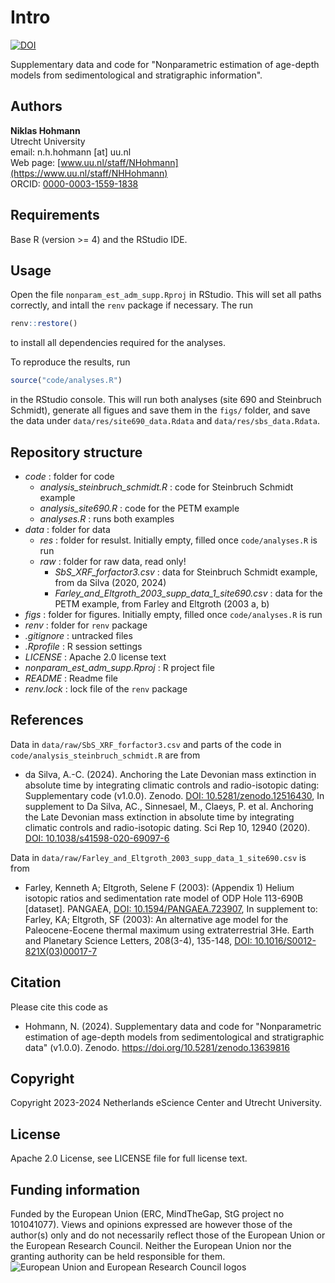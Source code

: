 # Intro

[![DOI](https://zenodo.org/badge/DOI/10.5281/zenodo.13639816.svg)](https://doi.org/10.5281/zenodo.13639816)

Supplementary data and code for "Nonparametric estimation of age-depth models from sedimentological and stratigraphic information".

## Authors

__Niklas Hohmann__  
Utrecht University  
email: n.h.hohmann [at] uu.nl  
Web page: [www.uu.nl/staff/NHohmann](https://www.uu.nl/staff/NHHohmann)  
ORCID: [0000-0003-1559-1838](https://orcid.org/0000-0003-1559-1838)

## Requirements

Base R (version >= 4) and the RStudio IDE.

## Usage

Open the file `nonparam_est_adm_supp.Rproj` in RStudio. This will set all paths correctly, and intall the `renv` package if necessary. The run

```R
renv::restore()
```

to install all dependencies required for the analyses.

To reproduce the results, run

```R
source("code/analyses.R")
```

in the RStudio console. This will run both analyses (site 690 and Steinbruch Schmidt), generate all figues and save them in the `figs/` folder, and save the data under `data/res/site690_data.Rdata` and `data/res/sbs_data.Rdata`.

## Repository structure

* _code_ : folder for code
  * _analysis_steinbruch_schmidt.R_ : code for Steinbruch Schmidt example
  * _analysis_site690.R_ : code for the PETM example
  * _analyses.R_ : runs both examples
* _data_ : folder for data
  * _res_ : folder for resulst. Initially empty, filled once `code/analyses.R` is run
  * _raw_ : folder for raw data, read only!
    * _SbS_XRF_forfactor3.csv_ : data for Steinbruch Schmidt example, from da Silva (2020, 2024)
    * _Farley_and_Eltgroth_2003_supp_data_1_site690.csv_ : data for the PETM example, from Farley and Eltgroth (2003 a, b)
* _figs_ : folder for figures. Initially empty, filled once `code/analyses.R` is run
* _renv_ : folder for `renv` package
* _.gitignore_ : untracked files
* _.Rprofile_ : R session settings
* _LICENSE_ : Apache 2.0 license text
* _nonparam_est_adm_supp.Rproj_ : R project file
* _README_ : Readme file
* _renv.lock_ : lock file of the `renv` package

## References

Data in `data/raw/SbS_XRF_forfactor3.csv` and parts of the code in `code/analysis_steinbruch_schmidt.R` are from

* da Silva, A.-C. (2024). Anchoring the Late Devonian mass extinction in absolute time by integrating climatic controls and radio-isotopic dating: Supplementary code (v1.0.0). Zenodo. [DOI: 10.5281/zenodo.12516430](https://doi.org/10.5281/zenodo.12516430), In supplement to Da Silva, AC., Sinnesael, M., Claeys, P. et al. Anchoring the Late Devonian mass extinction in absolute time by integrating climatic controls and radio-isotopic dating. Sci Rep 10, 12940 (2020). [DOI: 10.1038/s41598-020-69097-6](https://doi.org/10.1038/s41598-020-69097-6)

Data in `data/raw/Farley_and_Eltgroth_2003_supp_data_1_site690.csv`
is from  

* Farley, Kenneth A; Eltgroth, Selene F (2003): (Appendix 1) Helium isotopic ratios and sedimentation rate model of ODP Hole 113-690B [dataset]. PANGAEA, [DOI: 10.1594/PANGAEA.723907](https://doi.org/10.1594/PANGAEA.723907), In supplement to: Farley, KA; Eltgroth, SF (2003): An alternative age model for the Paleocene-Eocene thermal maximum using extraterrestrial 3He. Earth and Planetary Science Letters, 208(3-4), 135-148, [DOI: 10.1016/S0012-821X(03)00017-7](https://doi.org/10.1016/S0012-821X(03)00017-7)

## Citation

Please cite this code as

* Hohmann, N. (2024). Supplementary data and code for "Nonparametric estimation of age-depth models from sedimentological and stratigraphic data" (v1.0.0). Zenodo. https://doi.org/10.5281/zenodo.13639816

## Copyright

Copyright 2023-2024 Netherlands eScience Center and Utrecht University.

## License

Apache 2.0 License, see LICENSE file for full license text.

## Funding information

Funded by the European Union (ERC, MindTheGap, StG project no 101041077). Views and opinions expressed are however those of the author(s) only and do not necessarily reflect those of the European Union or the European Research Council. Neither the European Union nor the granting authority can be held responsible for them.
![European Union and European Research Council logos](https://erc.europa.eu/sites/default/files/2023-06/LOGO_ERC-FLAG_FP.png)
